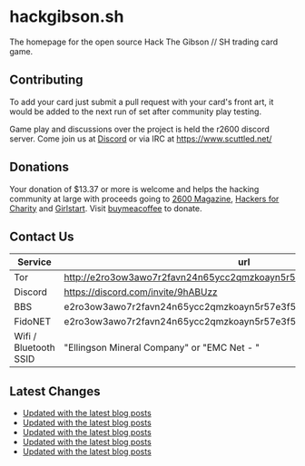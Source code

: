 # hackgibson.sh
The homepage for the open source Hack The Gibson // SH trading card game.


## Contributing

To add your card just submit a pull request with your card's front art, it would be added to the next run of set after community play testing.

Game play and discussions over the project is held the r2600 discord server. Come join us at [Discord](https://discord.com/invite/9hABUzz) or via IRC at https://www.scuttled.net/


## Donations

Your donation of $13.37 or more is welcome and helps the hacking community at large with proceeds going to [2600 Magazine](https://2600.com/), [Hackers for Charity](https://hackersforcharity.org) and [Girlstart](https://girlstart.org).  Visit [buymeacoffee](https://www.buymeacoffee.com/hackgibson.sh) to donate.


## Contact Us

Service | url
-|-
Tor | http://e2ro3ow3awo7r2favn24n65ycc2qmzkoayn5r57e3f56nvjwdcgg32ad.onion
Discord | https://discord.com/invite/9hABUzz
BBS | e2ro3ow3awo7r2favn24n65ycc2qmzkoayn5r57e3f56nvjwdcgg32ad.onion:23
FidoNET | e2ro3ow3awo7r2favn24n65ycc2qmzkoayn5r57e3f56nvjwdcgg32ad.onion:24554
Wifi / Bluetooth SSID | "Ellingson Mineral Company" or "EMC Net - <fidonet address>"

## Latest Changes
<!-- BLOG-POST-LIST:START -->
- [Updated with the latest blog posts](https://github.com/DFW2600/hackgibson.sh/commit/3675befb88ea67f5ce14a739a57e4fc66fca01cf)
- [Updated with the latest blog posts](https://github.com/DFW2600/hackgibson.sh/commit/a3343ca529431c10fd9d85aa42f0a5607f07203f)
- [Updated with the latest blog posts](https://github.com/DFW2600/hackgibson.sh/commit/e5b916b860046f6566dab2d09b09f58579b64d27)
- [Updated with the latest blog posts](https://github.com/DFW2600/hackgibson.sh/commit/969103a5a2ce8b7787d6b7ad0c18f3e2e584714b)
- [Updated with the latest blog posts](https://github.com/DFW2600/hackgibson.sh/commit/f64a4319a98555a0ff9e67cc9da2c46415e22e8d)
<!-- BLOG-POST-LIST:END -->
